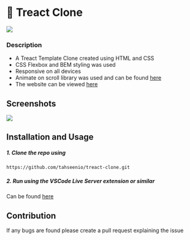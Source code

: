 # 🦸 Treact Clone

<img src="https://img.shields.io/github/repo-size/tahseenio/treact-clone">


### Description
- A Treact Template Clone created using HTML and CSS
- CSS Flexbox and BEM styling was used
- Responsive on all devices
- Animate on scroll library was used and can be found [here](https://michalsnik.github.io/aos/)
- The website can be viewed [here](https://treact-clone.vercel.app/)

## Screenshots

<img src="https://i.imgur.com/h2fImJJ.png">

## Installation and Usage

##### 1. Clone the repo using

`https://github.com/tahseenio/treact-clone.git`

##### 2. Run using the VSCode Live Server extension or similar

Can be found [here](https://marketplace.visualstudio.com/items?itemName=ritwickdey.LiveServer)

## Contribution

<p>If any bugs are found please create a pull request explaining the issue</p>
